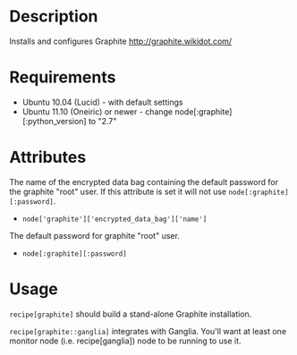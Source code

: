 Description
===========

Installs and configures Graphite http://graphite.wikidot.com/

Requirements
============

* Ubuntu 10.04 (Lucid) - with default settings
* Ubuntu 11.10 (Oneiric) or newer - change node[:graphite][:python_version] to "2.7"

Attributes
==========

The name of the encrypted data bag containing the default password for
the graphite "root" user.  If this attribute is set it will not use
`node[:graphite][:password]`.

* `node['graphite']['encrypted_data_bag']['name']`

The default password for graphite "root" user.

* `node[:graphite][:password]`

Usage
=====

`recipe[graphite]` should build a stand-alone Graphite installation.

`recipe[graphite::ganglia]` integrates with Ganglia. You'll want at
least one monitor node (i.e. recipe[ganglia]) node to be running
to use it.
